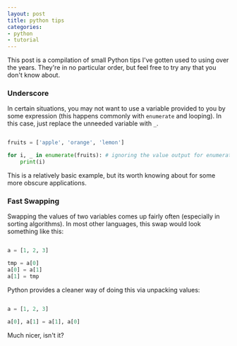 ```yaml
---
layout: post
title: python tips
categories:
- python
- tutorial
---
```


This post is a compilation of small Python tips I've gotten used to using over the years. They're in no particular order, but feel free to try any that you don't know about.

### Underscore

In certain situations, you may not want to use a variable provided to you by some expression (this happens commonly with `enumerate` and looping). In this case, just replace the unneeded variable with `_`.

```python

fruits = ['apple', 'orange', 'lemon']

for i, _ in enumerate(fruits): # ignoring the value output for enumerate()
    print(i)

```

This is a relatively basic example, but its worth knowing about for some more obscure applications.

### Fast Swapping

Swapping the values of two variables comes up fairly often (especially in sorting algorithms). In most other languages, this swap would look something like this:

```python

a = [1, 2, 3]

tmp = a[0]
a[0] = a[1]
a[1] = tmp

```

Python provides a cleaner way of doing this via unpacking values:

```python

a = [1, 2, 3]

a[0], a[1] = a[1], a[0]

```

Much nicer, isn't it?
